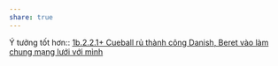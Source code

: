 ```yaml
---
share: true
---
```

Ý tưởng tốt hơn:: [1b.2.2.1+ Cueball rủ thành công Danish, Beret vào làm chung mạng lưới với mình](1b.2.2.1+%20Cueball%20r%E1%BB%A7%20th%C3%A0nh%20c%C3%B4ng%20Danish,%20Beret%20v%C3%A0o%20l%C3%A0m%20chung%20m%E1%BA%A1ng%20l%C6%B0%E1%BB%9Bi%20v%E1%BB%9Bi%20m%C3%ACnh.md)
